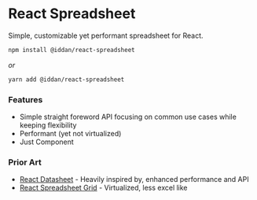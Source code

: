 # React Spreadsheet

Simple, customizable yet performant spreadsheet for React.

```bash
npm install @iddan/react-spreadsheet
```
*or*
```bash
yarn add @iddan/react-spreadsheet
```

### Features

 - Simple straight foreword API focusing on common use cases while keeping flexibility
 - Performant (yet not virtualized)
 - Just Component

### Prior Art

 - [React Datasheet](https://nadbm.github.io/react-datasheet/) - Heavily inspired by, enhanced performance and API
 - [React Spreadsheet Grid](https://denisraslov.github.io/grid/) - Virtualized, less excel like
